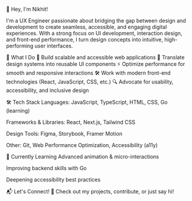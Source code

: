 👋 Hey, I'm Nikhit!

I'm a UX Engineer passionate about bridging the gap between design and development to create seamless, accessible, and engaging digital experiences. With a strong focus on UI development, interaction design, and front-end performance, I turn design concepts into intuitive, high-performing user interfaces.

🔹 What I Do
🚀 Build scalable and accessible web applications
🎨 Translate design systems into reusable UI components
⚡ Optimize performance for smooth and responsive interactions
🛠️ Work with modern front-end technologies (React, JavaScript, CSS, etc.)
🔍 Advocate for usability, accessibility, and inclusive design

🛠️ Tech Stack
Languages: JavaScript, TypeScript, HTML, CSS, Go (learning)

Frameworks & Libraries: React, Next.js, Tailwind CSS

Design Tools: Figma, Storybook, Framer Motion

Other: Git, Web Performance Optimization, Accessibility (a11y)

🌱 Currently Learning
Advanced animation & micro-interactions

Improving backend skills with Go

Deepening accessibility best practices

📬 Let's Connect!
🚀 Check out my projects, contribute, or just say hi!
